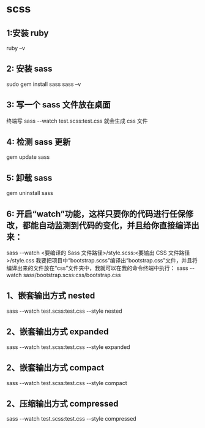 # scss

## 1:安装 ruby

ruby –v

## 2: 安装 sass

sudo gem install sass
sass –v

## 3: 写一个 sass 文件放在桌面

终端写 sass --watch test.scss:test.css
就会生成 css 文件

## 4: 检测 sass 更新

gem update sass

## 5: 卸载 sass

gem uninstall sass

## 6: 开启“watch”功能，这样只要你的代码进行任保修改，都能自动监测到代码的变化，并且给你直接编译出来：

sass --watch <要编译的 Sass 文件路径>/style.scss:<要输出 CSS 文件路径>/style.css
我要把项目中“bootstrap.scss”编译出“bootstrap.css”文件，并且将编译出来的文件放在“css”文件夹中，我就可以在我的命令终端中执行：
sass --watch sass/bootstrap.scss:css/bootstrap.css

## 1、嵌套输出方式 nested

sass --watch test.scss:test.css --style nested

## 2、嵌套输出方式 expanded

sass --watch test.scss:test.css --style expanded

## 2、嵌套输出方式 compact

sass --watch test.scss:test.css --style compact

## 2、压缩输出方式 compressed

sass --watch test.scss:test.css --style compressed
